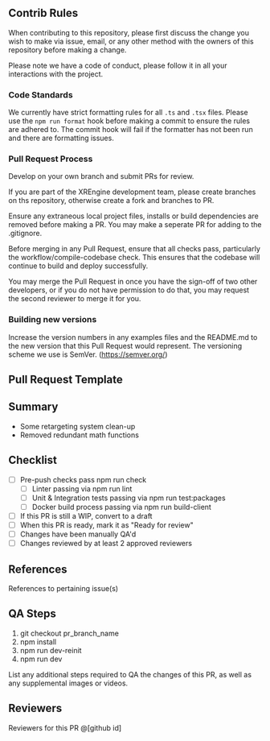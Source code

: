 ## Contrib Rules

When contributing to this repository, please first discuss the change you wish to make via issue, email, or any other method with the owners of this repository before making a change.

Please note we have a code of conduct, please follow it in all your interactions with the project.

### Code Standards

We currently have strict formatting rules for all `.ts` and `.tsx` files. Please use the `npm run format` hook before making a commit to ensure the rules are adhered to. The commit hook will fail if the formatter has not been run and there are formatting issues.

### Pull Request Process

Develop on your own branch and submit PRs for review.

If you are part of the XREngine development team, please create branches on ths repository, otherwise create a fork and branches to PR.

Ensure any extraneous local project files, installs or build dependencies are removed before making a PR. You may make a seperate PR for adding to the .gitignore.

Before merging in any Pull Request, ensure that all checks pass, particularly the workflow/compile-codebase check. This ensures that the codebase will continue to build and deploy successfully.

You may merge the Pull Request in once you have the sign-off of two other developers, or if you do not have permission to do that, you may request the second reviewer to merge it for you.

### Building new versions

Increase the version numbers in any examples files and the README.md to the new version that this Pull Request would represent. The versioning scheme we use is SemVer. (https://semver.org/)



## Pull Request Template

## Summary

* Some retargeting system clean-up
* Removed redundant math functions

## Checklist
- [ ] Pre-push checks pass npm run check
  - [ ] Linter passing via npm run lint
  - [ ] Unit & Integration tests passing via npm run test:packages
  - [ ] Docker build process passing via npm run build-client
- [ ] If this PR is still a WIP, convert to a draft 
- [ ] When this PR is ready, mark it as "Ready for review"
- [ ] Changes have been manually QA'd
- [ ] Changes reviewed by at least 2 approved reviewers

## References

References to pertaining issue(s)

## QA Steps

1. git checkout pr_branch_name
2. npm install
3. npm run dev-reinit
4. npm run dev

List any additional steps required to QA the changes of this PR, as well as any supplemental images or videos.

## Reviewers

Reviewers for this PR
@[github id]
